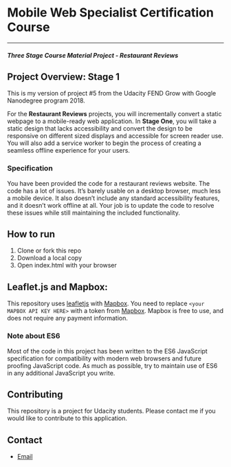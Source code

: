 # Mobile Web Specialist Certification Course
---
#### _Three Stage Course Material Project - Restaurant Reviews_

## Project Overview: Stage 1

This is my version of project #5 from the Udacity FEND Grow with Google Nanodegree program 2018.

For the **Restaurant Reviews** projects, you will incrementally convert a static webpage to a mobile-ready web application. In **Stage One**, you will take a static design that lacks accessibility and convert the design to be responsive on different sized displays and accessible for screen reader use. You will also add a service worker to begin the process of creating a seamless offline experience for your users.

### Specification

You have been provided the code for a restaurant reviews website. The code has a lot of issues. It’s barely usable on a desktop browser, much less a mobile device. It also doesn’t include any standard accessibility features, and it doesn’t work offline at all. Your job is to update the code to resolve these issues while still maintaining the included functionality.


## How to run

1. Clone or fork this repo
2. Download a local copy
3. Open index.html with your browser


## Leaflet.js and Mapbox:

This repository uses [leafletjs](https://leafletjs.com/) with [Mapbox](https://www.mapbox.com/). You need to replace `<your MAPBOX API KEY HERE>` with a token from [Mapbox](https://www.mapbox.com/). Mapbox is free to use, and does not require any payment information.

### Note about ES6

Most of the code in this project has been written to the ES6 JavaScript specification for compatibility with modern web browsers and future proofing JavaScript code. As much as possible, try to maintain use of ES6 in any additional JavaScript you write.

## Contributing

This repository is a project for Udacity students. Please contact me if you would like to contribute to this application.


## Contact

* [Email](josedaniel0227@hotmail.com)
